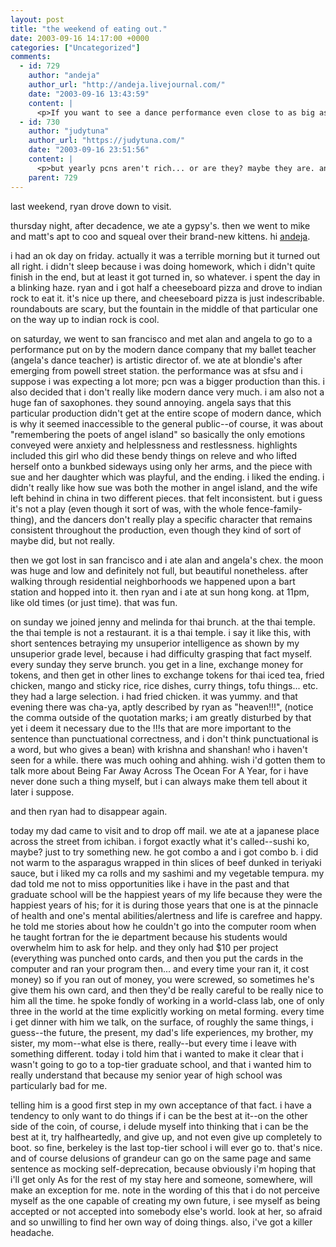 ```yaml
---
layout: post
title: "the weekend of eating out."
date: 2003-09-16 14:17:00 +0000
categories: ["Uncategorized"]
comments:
  - id: 729
    author: "andeja"
    author_url: "http://andeja.livejournal.com/"
    date: "2003-09-16 13:43:59"
    content: |
      <p>If you want to see a dance performance even close to as big as PCN, it will probably have to be a ballet, that or a touring dance company based in NY that has it's own school like ALvin Ailey or Mark Morris.  In order to be big, dance companies need something called money... and lots of it.</p>
  - id: 730
    author: "judytuna"
    author_url: "https://judytuna.com/"
    date: "2003-09-16 23:51:56"
    content: |
      <p>but yearly pcns aren't rich... or are they? maybe they are. and also pcn is only worked on for a year... yeah, i think that's why i "expected more"--she mentioned that they'd been working on it for two years. but i also really shouldn't have expected more, becuase the company is only 10 or so people. yah...</p>
    parent: 729
---
```


last weekend, ryan drove down to visit.

thursday night, after decadence, we ate a gypsy's. then we went to mike and matt's apt to coo and squeal over their brand-new kittens. hi [andeja](http://andeja.livejournal.com/).

i had an ok day on friday. actually it was a terrible morning but it turned out all right. i didn't sleep because i was doing homework, which i didn't quite finish in the end, but at least it got turned in, so whatever. i spent the day in a blinking haze. ryan and i got half a cheeseboard pizza and drove to indian rock to eat it. it's nice up there, and cheeseboard pizza is just indescribable. roundabouts are scary, but the fountain in the middle of that particular one on the way up to indian rock is cool.

on saturday, we went to san francisco and met alan and angela to go to a performance put on by the modern dance company that my ballet teacher (angela's dance teacher) is artistic director of. we ate at blondie's after emerging from powell street station. the performance was at sfsu and i suppose i was expecting a lot more; pcn was a bigger production than this. i also decided that i don't really like modern dance very much. i am also not a huge fan of saxophones. they sound annoying. angela says that this particular production didn't get at the entire scope of modern dance, which is why it seemed inaccessible to the general public--of course, it was about "remembering the poets of angel island" so basically the only emotions conveyed were anxiety and helplessness and restlessness. highlights included this girl who did these bendy things on releve and who lifted herself onto a bunkbed sideways using only her arms, and the piece with sue and her daughter which was playful, and the ending. i liked the ending. i didn't really like how sue was both the mother in angel island, and the wife left behind in china in two different pieces. that felt inconsistent. but i guess it's not a play (even though it sort of was, with the whole fence-family-thing), and the dancers don't really play a specific character that remains consistent throughout the production, even though they kind of sort of maybe did, but not really.

then we got lost in san francisco and i ate alan and angela's chex. the moon was huge and low and definitely not full, but beautiful nonetheless. after walking through residential neighborhoods we happened upon a bart station and hopped into it. then ryan and i ate at sun hong kong. at 11pm, like old times (or just time). that was fun.

on sunday we joined jenny and melinda for thai brunch. at the thai temple. the thai temple is not a restaurant. it is a thai temple. i say it like this, with short sentences betraying my unsuperior intelligence as shown by my unsuperior grade level, because i had difficulty grasping that fact myself. every sunday they serve brunch. you get in a line, exchange money for tokens, and then get in other lines to exchange tokens for thai iced tea, fried chicken, mango and sticky rice, rice dishes, curry things, tofu things... etc. they had a large selection. i had fried chicken. it was yummy. and that evening there was cha-ya, aptly described by ryan as "heaven!!!", (notice the comma outside of the quotation marks; i am greatly disturbed by that yet i deem it necessary due to the !!!s that are more important to the sentence than punctuational correctness, and i don't think punctuational is a word, but who gives a bean) with krishna and shanshan! who i haven't seen for a while. there was much oohing and ahhing. wish i'd gotten them to talk more about Being Far Away Across The Ocean For A Year, for i have never done such a thing myself, but i can always make them tell about it later i suppose. 

and then ryan had to disappear again.

today my dad came to visit and to drop off mail. we ate at a japanese place across the street from ichiban. i forgot exactly what it's called--sushi ko, maybe? just to try something new. he got combo a and i got combo b. i did not warm to the asparagus wrapped in thin slices of beef dunked in teriyaki sauce, but i liked my ca rolls and my sashimi and my vegetable tempura. my dad told me not to miss opportunities like i have in the past and that graduate school will be the happiest years of my life because they were the happiest years of his; for it is during those years that one is at the pinnacle of health and one's mental abilities/alertness and life is carefree and happy. he told me stories about how he couldn't go into the computer room when he taught fortran for the ie department because his students would overwhelm him to ask for help. and they only had $10 per project (everything was punched onto cards, and then you put the cards in the computer and ran your program then... and every time your ran it, it cost money) so if you ran out of money, you were screwed, so sometimes he's give them his own card, and then they'd be really careful to be really nice to him all the time. he spoke fondly of working in a world-class lab, one of only three in the world at the time explicitly working on metal forming. every time i get dinner with him we talk, on the surface, of roughly the same things, i guess--the future, the present, my dad's life experiences, my brother, my sister, my mom--what else is there, really--but every time i leave with something different. today i told him that i wanted to make it clear that i wasn't going to go to a top-tier graduate school, and that i wanted him to really understand that because my senior year of high school was particularly bad for me. 

telling him is a good first step in my own acceptance of that fact. i have a tendency to only want to do things if i can be the best at it--on the other side of the coin, of course, i delude myself into thinking that i can be the best at it, try halfheartedly, and give up, and not even give up completely to boot. so fine, berkeley is the last top-tier school i will ever go to. that's nice. and of course delusions of grandeur can go on the same page and same sentence as mocking self-deprecation, because obviously i'm hoping that i'll get only As for the rest of my stay here and someone, somewhere, will make an exception for me. note in the wording of this that i do not perceive myself as the one capable of creating my own future, i see myself as being accepted or not accepted into somebody else's world. look at her, so afraid and so unwilling to find her own way of doing things. also, i've got a killer headache.